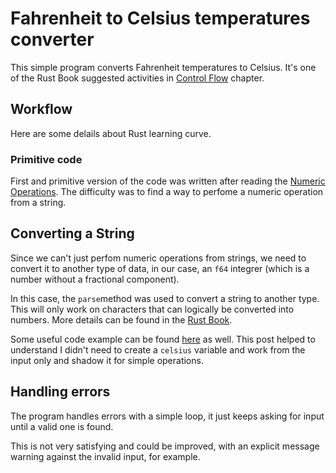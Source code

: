 
# Fahrenheit to Celsius temperatures converter

This simple program converts Fahrenheit temperatures to Celsius. It's one of the Rust Book suggested activities in [Control Flow](https://doc.rust-lang.org/book/ch03-05-control-flow.html) chapter.

## Workflow

Here are some delails about Rust learning curve.

### Primitive code

First and primitive version of the code was written after reading the [Numeric Operations](https://doc.rust-lang.org/book/ch03-02-data-types.html#numeric-operations). The difficulty was to find a way to perfome a numeric operation from a string.

## Converting a String

Since we can't just perfom numeric operations from strings, we need to convert it to another type of data, in our case, an `f64` integrer (which is a number without a fractional component).

In this case, the `parse`method was used to convert a string to another type. This will only work on characters that can logically be converted into numbers. More details can be found in the [Rust Book](https://doc.rust-lang.org/book/ch02-00-guessing-game-tutorial.html?highlight=parse#comparing-the-guess-to-the-secret-number).

Some useful code example can be found [here](https://dev.to/jahwi/a-simple-user-input-collection-validation-and-conversion-library-in-rust-34cj) as well. This post helped to understand I didn't need to create a `celsius` variable and work from the input only and shadow it for simple operations.

## Handling errors

The program handles errors with a simple loop, it just keeps asking for input until a valid one is found.

This is not very satisfying and could be improved, with an explicit message warning against the invalid input, for example.
